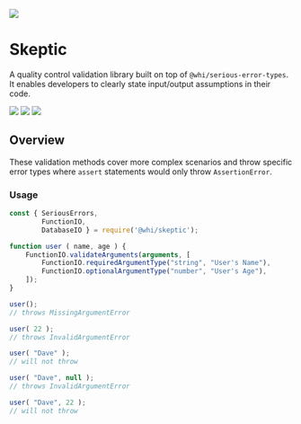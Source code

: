 [![](https://img.shields.io/npm/v/@whi/skeptic/latest?style=flat-square)](http://npmjs.com/package/@whi/skeptic)

# Skeptic
A quality control validation library built on top of `@whi/serious-error-types`.  It enables
developers to clearly state input/output assumptions in their code.

[![](https://img.shields.io/github/issues-raw/mjbrisebois/skeptic?style=flat-square)](https://github.com/mjbrisebois/skeptic/issues)
[![](https://img.shields.io/github/issues-closed-raw/mjbrisebois/skeptic?style=flat-square)](https://github.com/mjbrisebois/skeptic/issues?q=is%3Aissue+is%3Aclosed)
[![](https://img.shields.io/github/issues-pr-raw/mjbrisebois/skeptic?style=flat-square)](https://github.com/mjbrisebois/skeptic/pulls)

## Overview
These validation methods cover more complex scenarios and throw specific error types where `assert`
statements would only throw `AssertionError`.

### Usage

```javascript
const { SeriousErrors,
        FunctionIO,
        DatabaseIO } = require('@whi/skeptic');

function user ( name, age ) {
    FunctionIO.validateArguments(arguments, [
        FunctionIO.requiredArgumentType("string", "User's Name"),
        FunctionIO.optionalArgumentType("number", "User's Age"),
    ]);
}

user();
// throws MissingArgumentError

user( 22 );
// throws InvalidArgumentError

user( "Dave" );
// will not throw

user( "Dave", null );
// throws InvalidArgumentError

user( "Dave", 22 );
// will not throw
```

